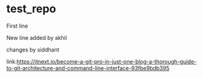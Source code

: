 # test_repo

First line 

New line added by akhil

changes by siddhant

link:https://itnext.io/become-a-git-pro-in-just-one-blog-a-thorough-guide-to-git-architecture-and-command-line-interface-93fbe9bdb395
